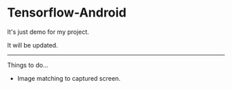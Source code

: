 # Tensorflow-Android
It's just demo for my project.

It will be updated.

* * *

Things to do...
* Image matching to captured screen.